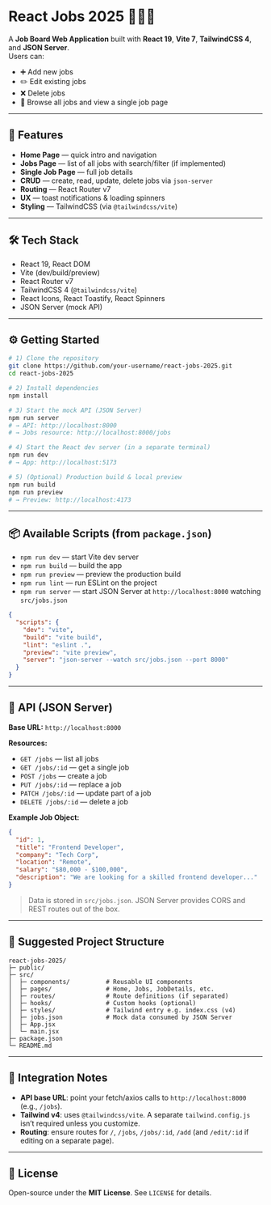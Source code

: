# React Jobs 2025 🧑‍💻💼

A **Job Board Web Application** built with **React 19**, **Vite 7**, **TailwindCSS 4**, and **JSON Server**.  
Users can:

- ➕ Add new jobs
- ✏️ Edit existing jobs
- ❌ Delete jobs
- 📄 Browse all jobs and view a single job page

---

## 🚀 Features

- **Home Page** — quick intro and navigation
- **Jobs Page** — list of all jobs with search/filter (if implemented)
- **Single Job Page** — full job details
- **CRUD** — create, read, update, delete jobs via `json-server`
- **Routing** — React Router v7
- **UX** — toast notifications & loading spinners
- **Styling** — TailwindCSS (via `@tailwindcss/vite`)

---

## 🛠️ Tech Stack

- React 19, React DOM
- Vite (dev/build/preview)
- React Router v7
- TailwindCSS 4 (`@tailwindcss/vite`)
- React Icons, React Toastify, React Spinners
- JSON Server (mock API)

---

## ⚙️ Getting Started

```bash
# 1) Clone the repository
git clone https://github.com/your-username/react-jobs-2025.git
cd react-jobs-2025

# 2) Install dependencies
npm install

# 3) Start the mock API (JSON Server)
npm run server
# → API: http://localhost:8000
# → Jobs resource: http://localhost:8000/jobs

# 4) Start the React dev server (in a separate terminal)
npm run dev
# → App: http://localhost:5173

# 5) (Optional) Production build & local preview
npm run build
npm run preview
# → Preview: http://localhost:4173
```

---

## 📦 Available Scripts (from `package.json`)

- `npm run dev` — start Vite dev server
- `npm run build` — build the app
- `npm run preview` — preview the production build
- `npm run lint` — run ESLint on the project
- `npm run server` — start JSON Server at `http://localhost:8000` watching `src/jobs.json`

```json
{
  "scripts": {
    "dev": "vite",
    "build": "vite build",
    "lint": "eslint .",
    "preview": "vite preview",
    "server": "json-server --watch src/jobs.json --port 8000"
  }
}
```

---

## 📌 API (JSON Server)

**Base URL:** `http://localhost:8000`

**Resources:**

- `GET /jobs` — list all jobs
- `GET /jobs/:id` — get a single job
- `POST /jobs` — create a job
- `PUT /jobs/:id` — replace a job
- `PATCH /jobs/:id` — update part of a job
- `DELETE /jobs/:id` — delete a job

**Example Job Object:**

```json
{
  "id": 1,
  "title": "Frontend Developer",
  "company": "Tech Corp",
  "location": "Remote",
  "salary": "$80,000 - $100,000",
  "description": "We are looking for a skilled frontend developer..."
}
```

> Data is stored in `src/jobs.json`. JSON Server provides CORS and REST routes out of the box.

---

## 📂 Suggested Project Structure

```
react-jobs-2025/
├─ public/
├─ src/
│  ├─ components/          # Reusable UI components
│  ├─ pages/               # Home, Jobs, JobDetails, etc.
│  ├─ routes/              # Route definitions (if separated)
│  ├─ hooks/               # Custom hooks (optional)
│  ├─ styles/              # Tailwind entry e.g. index.css (v4)
│  ├─ jobs.json            # Mock data consumed by JSON Server
│  ├─ App.jsx
│  └─ main.jsx
├─ package.json
└─ README.md
```

---

## 🧩 Integration Notes

- **API base URL**: point your fetch/axios calls to `http://localhost:8000` (e.g., `/jobs`).
- **Tailwind v4**: uses `@tailwindcss/vite`. A separate `tailwind.config.js` isn’t required unless you customize.
- **Routing**: ensure routes for `/`, `/jobs`, `/jobs/:id`, `/add` (and `/edit/:id` if editing on a separate page).

---

## 📝 License

Open-source under the **MIT License**. See `LICENSE` for details.
